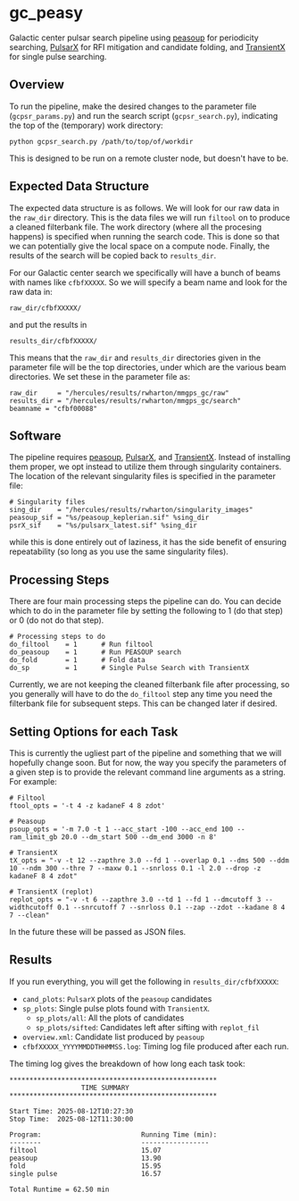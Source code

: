 # gc_peasy
Galactic center pulsar search pipeline using 
[peasoup](https://github.com/ewanbarr/peasoup) 
for periodicity searching, 
[PulsarX](https://github.com/ypmen/PulsarX) 
for RFI mitigation and candidate folding, and 
[TransientX](https://github.com/ypmen/TransientX) 
for single pulse searching.

## Overview 
To run the pipeline, make the desired changes to the 
parameter file (`gcpsr_params.py`) and run the search 
script (`gcpsr_search.py`), indicating the top of the 
(temporary) work directory:

```
python gcpsr_search.py /path/to/top/of/workdir
```

This is designed to be run on a remote cluster node, 
but doesn't have to be.

## Expected Data Structure
The expected data structure is as follows.  We will look
for our raw data in the `raw_dir` directory.  This is the 
data files we will run `filtool` on to produce a cleaned 
filterbank file.  The work directory (where all the procesing 
happens) is specified when running the search code.  This is 
done so that we can potentially give the local space on a 
compute node.  Finally, the results of the search will be 
copied back to `results_dir`.

For our Galactic center search we specifically will have a 
bunch of beams with names like `cfbfXXXXX`.  So we will 
specify a beam name and look for the raw data in:

```
raw_dir/cfbfXXXXX/
```

and put the results in 

```
results_dir/cfbfXXXXX/
```

This means that the `raw_dir` and `results_dir` directories 
given in the parameter file will be the top directories, under 
which are the various beam directories.  We set these in 
the parameter file as:

```
raw_dir     = "/hercules/results/rwharton/mmgps_gc/raw"
results_dir = "/hercules/results/rwharton/mmgps_gc/search"
beamname = "cfbf00088"
```

## Software
The pipeline requires [peasoup](https://github.com/ewanbarr/peasoup), 
[PulsarX](https://github.com/ypmen/PulsarX), and 
[TransientX](https://github.com/ypmen/TransientX). Instead of 
installing them proper, we opt instead to utilize them through 
singularity containers.  The location of the relevant singularity 
files is specified in the parameter file:

```
# Singularity files
sing_dir    = "/hercules/results/rwharton/singularity_images"
peasoup_sif = "%s/peasoup_keplerian.sif" %sing_dir
psrX_sif    = "%s/pulsarx_latest.sif" %sing_dir
```

while this is done entirely out of laziness, it has the side 
benefit of ensuring repeatability (so long as you use the same 
singularity files).

## Processing Steps
There are four main processing steps the pipeline can do. 
You can decide which to do in the parameter file by setting 
the following to 1 (do that step) or 0 (do not do that step).

```
# Processing steps to do
do_filtool    = 1      # Run filtool
do_peasoup    = 1      # Run PEASOUP search
do_fold       = 1      # Fold data
do_sp         = 1      # Single Pulse Search with TransientX
```

Currently, we are not keeping the cleaned filterbank file 
after processing, so you generally will have to do the 
`do_filtool` step any time you need the filterbank file 
for subsequent steps.  This can be changed later if desired.


## Setting Options for each Task
This is currently the ugliest part of the pipeline and 
something that we will hopefully change soon.  But for 
now, the way you specify the parameters of a given step 
is to provide the relevant command line arguments as a 
string. For example:

```
# Filtool
ftool_opts = '-t 4 -z kadaneF 4 8 zdot'

# Peasoup
psoup_opts = '-m 7.0 -t 1 --acc_start -100 --acc_end 100 --ram_limit_gb 20.0 --dm_start 500 --dm_end 3000 -n 8'

# TransientX
tX_opts = "-v -t 12 --zapthre 3.0 --fd 1 --overlap 0.1 --dms 500 --ddm 10 --ndm 300 --thre 7 --maxw 0.1 --snrloss 0.1 -l 2.0 --drop -z kadaneF 8 4 zdot"

# TransientX (replot)
replot_opts = "-v -t 6 --zapthre 3.0 --td 1 --fd 1 --dmcutoff 3 --widthcutoff 0.1 --snrcutoff 7 --snrloss 0.1 --zap --zdot --kadane 8 4 7 --clean"
``` 

In the future these will be passed as JSON files.


## Results
If you run everything, you will get the following in `results_dir/cfbfXXXXX`:

* `cand_plots`: `PulsarX` plots of the `peasoup` candidates 
* `sp_plots`: Single pulse plots found with `TransientX`.
    * `sp_plots/all`: All the plots of candidates 
    * `sp_plots/sifted`: Candidates left after sifting with `replot_fil`
* `overview.xml`: Candidate list produced by `peasoup`
* `cfbfXXXXX_YYYYMMDDTHHMMSS.log`: Timing log file produced after each run.

The timing log gives the breakdown of how long each task took:

```
****************************************************
                  TIME SUMMARY
****************************************************

Start Time: 2025-08-12T10:27:30
Stop Time:  2025-08-12T11:30:00

Program:                         Running Time (min):
--------                         -----------------
filtool                          15.07
peasoup                          13.90
fold                             15.95
single pulse                     16.57

Total Runtime = 62.50 min
```
